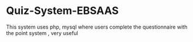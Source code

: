# Quiz-System-EBSAAS
 This system uses php, mysql where users complete the questionnaire with the point system , very useful
